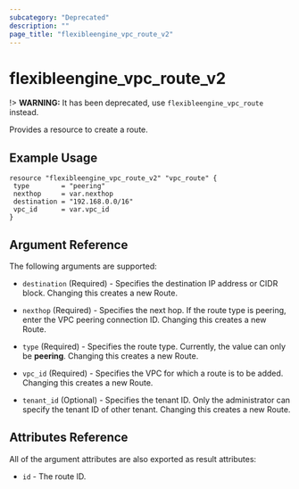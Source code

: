 ```yaml
---
subcategory: "Deprecated"
description: ""
page_title: "flexibleengine_vpc_route_v2"
---
```


# flexibleengine_vpc_route_v2

!> **WARNING:** It has been deprecated, use `flexibleengine_vpc_route` instead.

Provides a resource to create a route.

## Example Usage

 ```hcl
resource "flexibleengine_vpc_route_v2" "vpc_route" {
  type        = "peering"
  nexthop     = var.nexthop
  destination = "192.168.0.0/16"
  vpc_id      = var.vpc_id
 }
```

## Argument Reference

The following arguments are supported:

* `destination` (Required) - Specifies the destination IP address or CIDR block. Changing this creates a new Route.

* `nexthop` (Required) - Specifies the next hop. If the route type is peering, enter the VPC peering connection ID.
  Changing this creates a new Route.

* `type` (Required) - Specifies the route type. Currently, the value can only be **peering**.
  Changing this creates a new Route.

* `vpc_id` (Required) - Specifies the VPC for which a route is to be added. Changing this creates a new Route.

* `tenant_id` (Optional) - Specifies the tenant ID. Only the administrator can specify the tenant ID of other tenant.
  Changing this creates a new Route.

## Attributes Reference

All of the argument attributes are also exported as
result attributes:

* `id` - The route ID.
